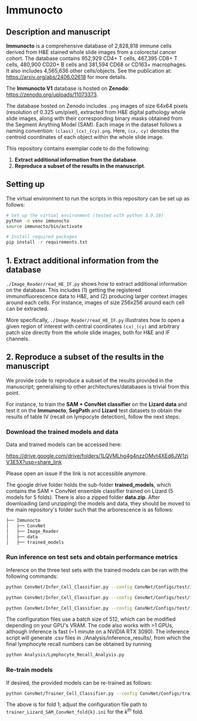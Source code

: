 # Immunocto

## Description and manuscript
**Immunocto** is a comprehensive database of 2,828,818 immune cells derived from H&E stained whole slide images from a colorectal cancer cohort. The database contains 952,929 CD4+ T cells, 467,395 CD8+ T cells, 480,900 CD20+ B cells and 381,594 CD68 or CD163+ macrophages. It also includes 4,565,636 other cells/objects. See the publication at: https://arxiv.org/abs/2406.02618 for more details.

The **Immunocto V1** database is hosted on **Zenodo**: https://zenodo.org/uploads/11073373.

The database hosted on Zenodo includes `.png` images of size 64x64 pixels (resolution of 0.325 um/pixel), extracted from H&E digital pathology whole slide images, along with their corresponding binary masks obtained from the Segment Anything Model (SAM). Each image in the dataset follows a naming convention: `(class)_(cx)_(cy).png`. Here, `(cx, cy)` denotes the centroid coordinates of each object within the whole slide image.

This repository contains exemplar code to do the following:
1) **Extract additional information from the database**. 
2) **Reproduce a subset of the results in the manuscript**.

## Setting up 

The virtual environment to run the scripts in this repository can be set up as follows:
```bash
# Set up the virtual environment (tested with python 3.9.19)
python -m venv immunocto
source immunocto/bin/activate

# Install required packages
pip install -r requirements.txt
```

## 1. Extract additional information from the database

`./Image_Reader/read_HE_IF.py` shows how to extract additional information on the database. This includes (1) getting the registered immunofluorescence data to H&E, and (2) producing larger context images around each cells. For instance, images of size 256x256 around each cell can be extracted. 
	
More specifically, `./Image_Reader/read_HE_IF.py` illustrates how to open a given region of interest with central coordinates `(cx)_(cy)` and arbitrary patch size directly from the whole slide images, both for H&E and IF channels. 

## 2. Reproduce a subset of the results in the manuscript

We provide code to reproduce a subset of the results provided in the manuscript; generalising to other architectures/databases is trivial from this point. 

For instance, to train the **SAM + ConvNet classifier** on the **Lizard data** and test it on the **Immunocto**, **SegPath** and **Lizard** test datasets to obtain the results of table IV (recall on lympocyte detection), follow the next steps:

### Download the trained models and data

Data and trained models can be accessed here:

https://drive.google.com/drive/folders/1LQVMLhg4g4nzzOMvt4XEd6JW1zjV3E5X?usp=share_link

Please open an issue if the link is not accessible anymore.

The google drive folder holds the sub-folder **trained_models**, which contains the SAM + ConvNet ensemble classifier trained on Lizard (5 models for 5 folds). There is also a zipped folder **data.zip**. After downloading (and unzipping) the models and data, they should be moved to the main repository's folder such that the arborescence is as follows:

```bash
├── Immunocto
│   ├── ConvNet
│   ├── Image_Reader
│   ├── data
│   ├── trained_models
```

### Run inference on test sets and obtain performance metrics
Inference on the three test sets with the trained models can be ran with the following commands:

```bash
python ConvNet/Infer_Cell_Classifier.py --config ConvNet/Configs/test/infer_Lizard_SAM_ConvNet_on_Immunocto.ini --gpus 1

python ConvNet/Infer_Cell_Classifier.py --config ConvNet/Configs/test/infer_Lizard_SAM_ConvNet_on_SegPath.ini --gpus 1

python ConvNet/Infer_Cell_Classifier.py --config ConvNet/Configs/test/infer_Lizard_SAM_ConvNet_on_Lizard.ini --gpus 1
```

The configuration files use a batch size of 512, which can be modified depending on your GPU's VRAM. The code also works with >1 GPUs, although inference is fast (~1 minute on a NVIDIA RTX 3090). The inference script will generate .csv files in ./Analysis/inference_results/, from which the final lymphocyte recall numbers can be obtained by running

```bash
python Analysis/Lymphocyte_Recall_Analysis.py
```
### Re-train models
If desired, the provided models can be re-trained as follows:

```bash
python ConvNet/Trainer_Cell_Classifier.py --config ConvNet/Configs/train/trainer_Lizard_SAM_ConvNet_fold1.ini --gpus 1
```
The above is for fold 1; adjust the configuration file path to `trainer_Lizard_SAM_ConvNet_fold{k}.ini` for the $k^{th}$ fold. 
